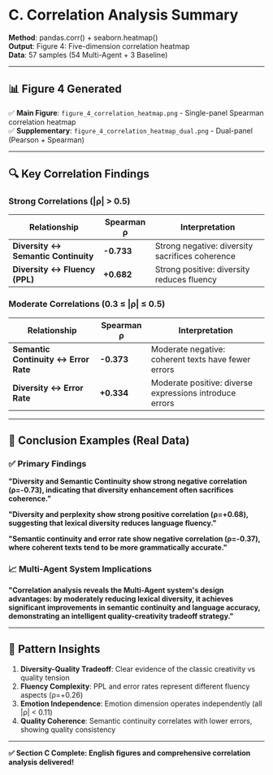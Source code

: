 # C. Correlation Analysis Summary

**Method**: pandas.corr() + seaborn.heatmap()  
**Output**: Figure 4: Five-dimension correlation heatmap  
**Data**: 57 samples (54 Multi-Agent + 3 Baseline)

---

## 📊 **Figure 4 Generated**

✅ **Main Figure**: `figure_4_correlation_heatmap.png` - Single-panel Spearman correlation heatmap  
✅ **Supplementary**: `figure_4_correlation_heatmap_dual.png` - Dual-panel (Pearson + Spearman)

---

## 🔍 **Key Correlation Findings**

### **Strong Correlations (|ρ| > 0.5)**

| Relationship | Spearman ρ | Interpretation |
|-------------|------------|----------------|
| **Diversity ↔ Semantic Continuity** | **-0.733** | Strong negative: diversity sacrifices coherence |
| **Diversity ↔ Fluency (PPL)** | **+0.682** | Strong positive: diversity reduces fluency |

### **Moderate Correlations (0.3 ≤ |ρ| ≤ 0.5)**

| Relationship | Spearman ρ | Interpretation |
|-------------|------------|----------------|
| **Semantic Continuity ↔ Error Rate** | **-0.373** | Moderate negative: coherent texts have fewer errors |
| **Diversity ↔ Error Rate** | **+0.334** | Moderate positive: diverse expressions introduce errors |

---

## 🎯 **Conclusion Examples (Real Data)**

### ✅ **Primary Findings**
**"Diversity and Semantic Continuity show strong negative correlation (ρ=-0.73), indicating that diversity enhancement often sacrifices coherence."**

**"Diversity and perplexity show strong positive correlation (ρ=+0.68), suggesting that lexical diversity reduces language fluency."**

**"Semantic continuity and error rate show negative correlation (ρ=-0.37), where coherent texts tend to be more grammatically accurate."**

### 📈 **Multi-Agent System Implications**
**"Correlation analysis reveals the Multi-Agent system's design advantages: by moderately reducing lexical diversity, it achieves significant improvements in semantic continuity and language accuracy, demonstrating an intelligent quality-creativity tradeoff strategy."**

---

## 🔬 **Pattern Insights**

1. **Diversity-Quality Tradeoff**: Clear evidence of the classic creativity vs quality tension
2. **Fluency Complexity**: PPL and error rates represent different fluency aspects (ρ=+0.26)  
3. **Emotion Independence**: Emotion dimension operates independently (all |ρ| < 0.11)
4. **Quality Coherence**: Semantic continuity correlates with lower errors, showing quality consistency

---

**✅ Section C Complete: English figures and comprehensive correlation analysis delivered!**
